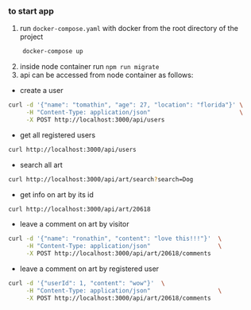 
### to start app
1) run `docker-compose.yaml` with docker from the root directory of the project
```bash
    docker-compose up
```
2) inside node container run `npm run migrate`
3) api can be accessed from node container as follows:
- create a user
```bash
curl -d '{"name": "tomathin", "age": 27, "location": "florida"}' \
     -H "Content-Type: application/json"                         \
     -X POST http://localhost:3000/api/users
```

- get all registered users
```bash
curl http://localhost:3000/api/users
```
- search all art
```bash
curl http://localhost:3000/api/art/search?search=Dog
```

- get info on art by its id
```bash
curl http://localhost:3000/api/art/20618
```
- leave a comment on art by visitor
```bash
curl -d '{"name": "ronathin", "content": "love this!!!"}'  \
     -H "Content-Type: application/json"                   \
     -X POST http://localhost:3000/api/art/20618/comments
```

- leave a comment on art by registered user
```bash
curl -d '{"userId": 1, "content": "wow"}'  \
     -H "Content-Type: application/json"                   \
     -X POST http://localhost:3000/api/art/20618/comments
```